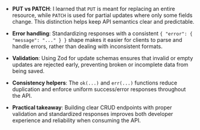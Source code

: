* **PUT vs PATCH**: I learned that `PUT` is meant for replacing an entire resource, while `PATCH` is used for partial updates where only some fields change. This distinction helps keep API semantics clear and predictable.

* **Error handling**: Standardizing responses with a consistent `{ "error": { "message": "..." } }` shape makes it easier for clients to parse and handle errors, rather than dealing with inconsistent formats.

* **Validation**: Using Zod for update schemas ensures that invalid or empty updates are rejected early, preventing broken or incomplete data from being saved.

* **Consistency helpers**: The `ok(...)` and `err(...)` functions reduce duplication and enforce uniform success/error responses throughout the API.

* **Practical takeaway**: Building clear CRUD endpoints with proper validation and standardized responses improves both developer experience and reliability when consuming the API.


